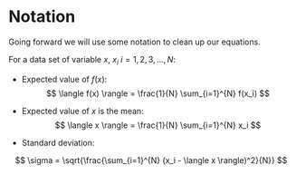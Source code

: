 # Notation

Going forward we will use some notation to clean up our equations.

For a data set of variable $x$, $x_i$ $i = 1, 2, 3, \dots, N$:

- Expected value of $f(x)$:
$$
\langle f(x) \rangle = \frac{1}{N} \sum_{i=1}^{N} f(x_i)
$$

- Expected value of $x$ is the mean:
$$
\langle x \rangle = \frac{1}{N} \sum_{i=1}^{N} x_i
$$

- Standard deviation:
<!--- Should I be using the experimental standard deviation -->
$$
\sigma = \sqrt{\frac{\sum_{i=1}^{N} (x_i - \langle x \rangle)^2}{N}}
$$